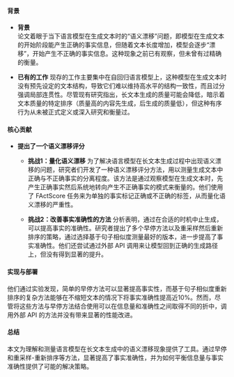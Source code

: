 #### 背景
- **背景**       
    论文着眼于当下语言模型在生成文本时的“语义漂移”问题，即模型在生成文本的开始阶段能产生正确的事实信息，但随着文本长度增加，模型会逐步“漂移”，开始产生不正确的事实信息。这种现象之前已有观察，但未曾有过精确的衡量。

- **已有的工作**
    现存的工作主要集中在自回归语言模型上，这种模型在生成文本时没有预先设定的文本结构，导致它们难以维持高水平的结构一致性，而且过分强调局部连贯性。尽管现有研究指出，长文本生成的质量可能会降低，暗示着文本质量的特定排序（质量高的内容先生成，后生成的质量低），但这种有序行为从未被正式定义或深入研究和衡量过。

#### 核心贡献
- **提出了一个语义漂移评分**
    - **挑战1：量化语义漂移**
        为了解决语言模型在长文本生成过程中出现语义漂移的问题，研究者们开发了一种语义漂移评分方法，用以测量生成文本中正确与不正确事实的分离程度。该方法是通过观察模型在生成文本时，先产生正确事实然后系统地转向产生不正确事实的模式来衡量的。他们使用了 FActScore 任务来为单独的事实标记正确或不正确的标签，从而量化语义漂移的严重性。

    - **挑战2：改善事实准确性的方法**
        分析表明，通过在合适的时机中止生成，可以提高事实的准确性。研究者提出了多个早停方法以及重采样然后重新排序的策略，通过选择基于句子相似度测量最好的版本，进一步提高了事实准确性。他们还尝试通过外部 API 调用来让模型回到正确的生成路径上，但没有得到显著的提升。

#### 实现与部署
他们通过实验发现，简单的早停方法可以显著提高事实性，而基于句子相似度重新排序的复杂方法能够在不缩短文本的情况下将事实准确性提高近10%。然而，尽管将这些方法与早停方法结合使用可以在信息量和准确性之间取得不同的折中，调用外部 API 的方法并没有带来显著的性能改进。

#### 总结
本文为理解和测量语言模型在长文本生成中的语义漂移现象提供了工具。通过早停和重采样-重新排序等方法，显著提高了事实准确性，并为如何平衡信息量与事实准确性提供了可能的解决策略。
